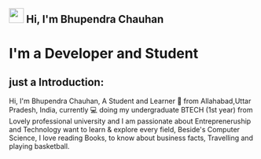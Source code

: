 ## <img src="https://raw.githubusercontent.com/MartinHeinz/MartinHeinz/master/wave.gif" width="30px"> Hi, I'm Bhupendra Chauhan

# I'm a Developer and Student

## just a Introduction:

Hi, I'm Bhupendra Chauhan, A Student and Learner 🚀 from Allahabad,Uttar Pradesh, India, currently 💻 doing my undergraduate BTECH (1st year) from Lovely professional university and I am passionate about Entrepreneruship and Technology  want to learn & explore every field, Beside's Computer Science, I love reading Books, to know about business facts, Travelling and playing basketball.

